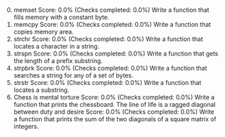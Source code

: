 0. memset
Score: 0.0% (Checks completed: 0.0%)
Write a function that fills memory with a constant byte.
1. memcpy
Score: 0.0% (Checks completed: 0.0%)
Write a function that copies memory area.
2. strchr
Score: 0.0% (Checks completed: 0.0%)
Write a function that locates a character in a string.
3. strspn
Score: 0.0% (Checks completed: 0.0%)
Write a function that gets the length of a prefix substring.
4. strpbrk
Score: 0.0% (Checks completed: 0.0%)
Write a function that searches a string for any of a set of bytes.
5. strstr
Score: 0.0% (Checks completed: 0.0%)
Write a function that locates a substring.
6. Chess is mental torture
Score: 0.0% (Checks completed: 0.0%)
Write a function that prints the chessboard.
 The line of life is a ragged diagonal between duty and desire
Score: 0.0% (Checks completed: 0.0%)
Write a function that prints the sum of the two diagonals of a square matrix of integers.

